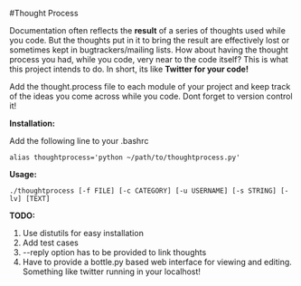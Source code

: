 #Thought Process

Documentation often reflects the **result** of a series of thoughts used while
you code. But the thoughts put in it to bring the result are effectively lost 
or sometimes kept in bugtrackers/mailing lists. How about having the thought process
you had, while you code, very near to the code itself? This is what this project
intends to do. In short, its like **Twitter for your code!**

Add the thought.process file to each module of your project and keep track of
the ideas you come across while you code. Dont forget to version control it!

**Installation:**

Add the following line to your .bashrc
    
    alias thoughtprocess='python ~/path/to/thoughtprocess.py'

    
**Usage:**

    ./thoughtprocess [-f FILE] [-c CATEGORY] [-u USERNAME] [-s STRING] [-lv] [TEXT]
    
**TODO:**

1. Use distutils for easy installation
2. Add test cases
3. --reply option has to be provided to link thoughts
4. Have to provide a bottle.py based web interface for viewing and
    editing. Something like twitter running in your localhost!
